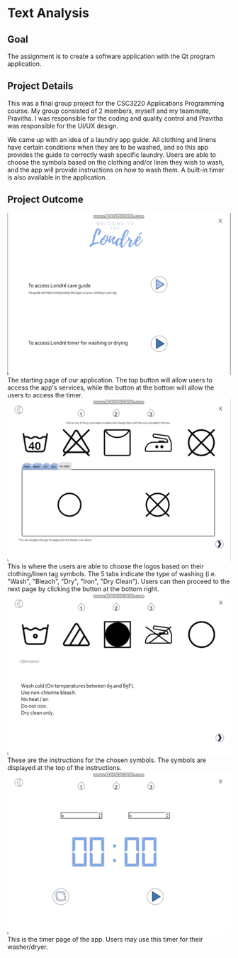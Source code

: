 # Text Analysis

## Goal
The assignment is to create a software application with the Qt program application. 

## Project Details
This was a final group project for the CSC3220 Applications Programming course. My group consisted of 2 members, myself and my teammate, Pravitha. I was responsible for the coding and quality control and Pravitha was responsible for the UI/UX design. 

We came up with an idea of a laundry app guide. All clothing and linens have certain conditions when they are to be washed, and so this app provides the guide to correctly wash specific laundry. Users are able to choose the symbols based on the clothing and/or linen they wish to wash, and the app will provide instructions on how to wash them. A built-in timer is also available in the application. 

## Project Outcome
<img src="images/Londre sc 1.png?raw=true"/>
The starting page of our application. The top button will allow users to access the app's services, while the button at the bottom will allow the users to access the timer. 

<img src="images/Londre sc 2.png?raw=true"/>
This is where the users are able to choose the logos based on their clothing/linen tag symbols. The 5 tabs indicate the type of washing (i.e. "Wash", "Bleach", "Dry", "Iron", "Dry Clean"). Users can then proceed to the next page by clicking the button at the bottom right. 

<img src="images/Screen Shot 2021-01-29 at 9.52.20 PM.png?raw=true"/>
These are the instructions for the chosen symbols. The symbols are displayed at the top of the instructions.

<img src="images/Londre sc 3.png?raw=true"/>
This is the timer page of the app. Users may use this timer for their washer/dryer.
